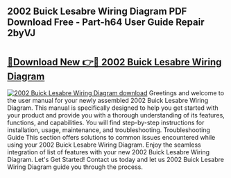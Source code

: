 ## 2002 Buick Lesabre Wiring Diagram PDF Download Free - Part-h64 User Guide Repair 2byVJ

# <h2><a href="http://dfisiy.blite.top/?on=2002+Buick+Lesabre+Wiring+Diagram">🔗Download New 👉🔴 2002 Buick Lesabre Wiring Diagram</a></h2>

[![2002 Buick Lesabre Wiring Diagram download](https://i.imgur.com/lujVjoI.png)](http://dfisiy.blite.top/?on=2002+Buick+Lesabre+Wiring+Diagram)
Greetings and welcome to the user manual for your newly assembled 2002 Buick Lesabre Wiring Diagram. This manual is specifically designed to help you get started with your product and provide you with a thorough understanding of its features, functions, and capabilities. You will find step-by-step instructions for installation, usage, maintenance, and troubleshooting. Troubleshooting Guide This section offers solutions to common issues encountered while using your 2002 Buick Lesabre Wiring Diagram. Enjoy the seamless integration of list of features with your new 2002 Buick Lesabre Wiring Diagram. Let's Get Started! Contact us today and let us 2002 Buick Lesabre Wiring Diagram guide you through the process.
